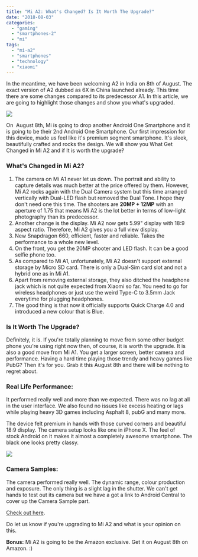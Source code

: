 ```yaml
---
title: "Mi A2: What's Changed? Is It Worth The Upgrade?"
date: "2018-08-03"
categories: 
  - "gaming"
  - "smartphones-2"
  - "mi"
tags: 
  - "mi-a2"
  - "smartphones"
  - "technology"
  - "xiaomi"
---
```


In the meantime, we have been welcoming A2 in India on 8th of August. The exact version of A2 dubbed as 6X in China launched already. This time there are some changes compared to its predecessor A1. In this article, we are going to highlight those changes and show you what's upgraded.

[![](/posts/2018/08/images/blue-a2.jpg)](https://i01.appmifile.com/webfile/globalimg/Tina/blue-a2.jpg)

On  August 8th, Mi is going to drop another Android One Smartphone and it is going to be their 2nd Android One Smartphone. Our first impression for this device, made us feel like it's premium segment smartphone. It's sleek, beautifully crafted and rocks the design. We will show you What Get Changed in Mi A2 and if It is worth the upgrade?

### What's Changed in Mi A2?

1. The camera on Mi A1 never let us down. The portrait and ability to capture details was much better at the price offered by them. However, Mi A2 rocks again with the Dual Camera system but this time arranged vertically with Dual-LED flash but removed the Dual Tone. I hope they don't need one this time. The shooters are **20MP + 12MP** with an aperture of 1.75 that means Mi A2 is the lot better in terms of low-light photography than its predecessor.
2. Another change is the display. Mi A2 now gets 5.99" display with 18:9 aspect ratio. Therefore, Mi A2 gives you a full view display.
3. New Snapdragon 660, efficient, faster and reliable. Takes the performance to a whole new level.
4. On the front, you get the 20MP shooter and LED flash. It can be a good selfie phone too.
5. As compared to Mi A1, unfortunately, Mi A2 doesn't support external storage by Micro SD card. There is only a Dual-Sim card slot and not a hybrid one as in Mi A1.
6. Apart from removing external storage, they also ditched the headphone jack which is not quite expected from Xiaomi so far. You need to go for wireless headphones or just use the weird Type-C to 3.5mm Jack everytime for plugging headphones.
7. The good thing is that now it officially supports Quick Charge 4.0 and introduced a new colour that is Blue.

### Is It Worth The Upgrade?

Definitely, it is. If you're totally planning to move from some other budget phone you're using right now then, of course, it is worth the upgrade. It is also a good move from Mi A1. You get a larger screen, better camera and performance. Having a hard time playing those trendy and heavy games like PubG? Then it's for you. Grab it this August 8th and there will be nothing to regret about.

### Real Life Performance:

It performed really well and more than we expected. There was no lag at all in the user interface. We also found no issues like excess heating or lags while playing heavy 3D games including Asphalt 8, pubG and many more. 

The device felt premium in hands with those curved corners and beautiful 18:9 display. The camera setup looks like one in iPhone X. The feel of stock Android on it makes it almost a completely awesome smartphone. The black one looks pretty classy. 

[![](posts/2018/08/images/black-a2.jpg)](https://i01.appmifile.com/webfile/globalimg/Tina/black-a2.jpg)

### Camera Samples:

The camera performed really well. The dynamic range, colour production and exposure. The only thing is a slight lag in the shutter. We can't get hands to test out its camera but we have a got a link to Android Central to cover up the Camera Sample part.

[Check out here](https://www.androidcentral.com/here-are-our-first-xiaomi-mi-a2-camera-samples). 

Do let us know if you're upgrading to Mi A2 and what is your opinion on this. 

**Bonus:** Mi A2 is going to be the Amazon exclusive. Get it on August 8th on Amazon. :)
